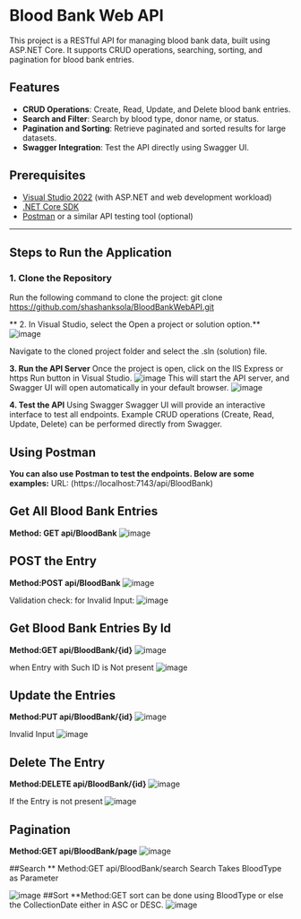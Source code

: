 # Blood Bank Web API

This project is a RESTful API for managing blood bank data, built using ASP.NET Core. It supports CRUD operations, searching, sorting, and pagination for blood bank entries.

## Features

- **CRUD Operations**: Create, Read, Update, and Delete blood bank entries.
- **Search and Filter**: Search by blood type, donor name, or status.
- **Pagination and Sorting**: Retrieve paginated and sorted results for large datasets.
- **Swagger Integration**: Test the API directly using Swagger UI.

## Prerequisites

- [Visual Studio 2022](https://visualstudio.microsoft.com/downloads/) (with ASP.NET and web development workload)
- [.NET Core SDK](https://dotnet.microsoft.com/download/dotnet)
- [Postman](https://www.postman.com/) or a similar API testing tool (optional)

---

## Steps to Run the Application

### 1. Clone the Repository
Run the following command to clone the project:
git clone https://github.com/shashanksola/BloodBankWebAPI.git

** 2. In Visual Studio, select the Open a project or solution option.**
![image](https://github.com/user-attachments/assets/6c80d8a0-d7df-4813-81eb-eb3260e05286)


Navigate to the cloned project folder and select the .sln (solution) file.

**3. Run the API Server**
Once the project is open, click on the IIS Express or https Run button in Visual Studio.
![image](https://github.com/user-attachments/assets/2d617b6b-b28a-449b-8173-50c9c75c4043)
This will start the API server, and Swagger UI will open automatically in your default browser.
![image](https://github.com/user-attachments/assets/93afc0f8-e9fc-4fe2-ab16-60f8dc06a17f)

**4. Test the API**
Using Swagger
Swagger UI will provide an interactive interface to test all endpoints.
Example CRUD operations (Create, Read, Update, Delete) can be performed directly from Swagger.

## Using Postman
**You can also use Postman to test the endpoints. Below are some examples:**
URL: (https://localhost:7143/api/BloodBank)

## Get All Blood Bank Entries
**Method: GET api/BloodBank**
![image](https://github.com/user-attachments/assets/4c23e1f9-8d93-4e39-bb54-ff97d8483569)

## POST the Entry
**Method:POST api/BloodBank**
![image](https://github.com/user-attachments/assets/0214e05d-cdcc-4f3f-a1d7-45030c716684)

Validation check:
for Invalid Input:
![image](https://github.com/user-attachments/assets/685b9004-5f2d-4b9a-b852-1f96781f6c8b)

## Get Blood Bank Entries By Id
**Method:GET api/BloodBank/{id}**
![image](https://github.com/user-attachments/assets/1a6062bf-07ce-4982-8ab9-5d957ab19cf9)

when Entry with Such ID is Not present
![image](https://github.com/user-attachments/assets/4d28d3db-321c-4824-b063-0d20fdb3f68f)

## Update the Entries
**Method:PUT api/BloodBank/{id}**
![image](https://github.com/user-attachments/assets/6ce7b9a5-6a69-4abe-8549-39fcb10bb369)

Invalid Input
![image](https://github.com/user-attachments/assets/e35c233a-30f6-4d3d-88c2-6039080efce9)

## Delete The Entry
**Method:DELETE api/BloodBank/{id}**
![image](https://github.com/user-attachments/assets/60e0283e-7e5f-4a1b-abaa-fd693f7e8753)

If the Entry is not present
![image](https://github.com/user-attachments/assets/f7bf828d-f735-43dc-9cae-0cac3cb558ca)

## Pagination
**Method:GET api/BloodBank/page**
![image](https://github.com/user-attachments/assets/08422e7f-5692-497a-b40b-2f44eb01efc9)

##Search 
** Method:GET api/BloodBank/search
Search Takes BloodType as Parameter

![image](https://github.com/user-attachments/assets/1402da4a-462a-4ba6-83ff-6679702f16b3)
##Sort
**Method:GET
sort can be done using BloodType or else the CollectionDate either in ASC or DESC.
![image](https://github.com/user-attachments/assets/a61aec33-f520-4484-8c82-3e4d7202479c)
